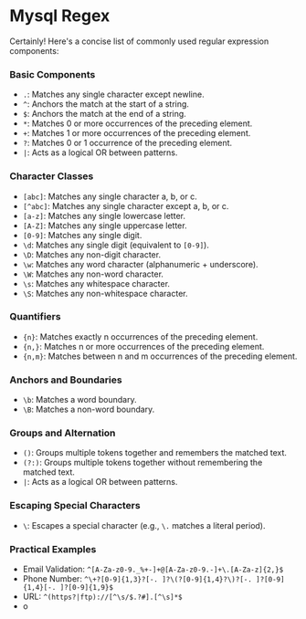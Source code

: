 # Mysql Regex

Certainly! Here's a concise list of commonly used regular expression components:

### Basic Components

- `.`: Matches any single character except newline.
- `^`: Anchors the match at the start of a string.
- `$`: Anchors the match at the end of a string.
- `*`: Matches 0 or more occurrences of the preceding element.
- `+`: Matches 1 or more occurrences of the preceding element.
- `?`: Matches 0 or 1 occurrence of the preceding element.
- `|`: Acts as a logical OR between patterns.

### Character Classes

- `[abc]`: Matches any single character a, b, or c.
- `[^abc]`: Matches any single character except a, b, or c.
- `[a-z]`: Matches any single lowercase letter.
- `[A-Z]`: Matches any single uppercase letter.
- `[0-9]`: Matches any single digit.
- `\d`: Matches any single digit (equivalent to `[0-9]`).
- `\D`: Matches any non-digit character.
- `\w`: Matches any word character (alphanumeric + underscore).
- `\W`: Matches any non-word character.
- `\s`: Matches any whitespace character.
- `\S`: Matches any non-whitespace character.

### Quantifiers

- `{n}`: Matches exactly n occurrences of the preceding element.
- `{n,}`: Matches n or more occurrences of the preceding element.
- `{n,m}`: Matches between n and m occurrences of the preceding element.

### Anchors and Boundaries

- `\b`: Matches a word boundary.
- `\B`: Matches a non-word boundary.

### Groups and Alternation

- `()`: Groups multiple tokens together and remembers the matched text.
- `(?:)`: Groups multiple tokens together without remembering the matched text.
- `|`: Acts as a logical OR between patterns.

### Escaping Special Characters

- `\`: Escapes a special character (e.g., `\.` matches a literal period).

### Practical Examples

- Email Validation: `^[A-Za-z0-9._%+-]+@[A-Za-z0-9.-]+\.[A-Za-z]{2,}$`
- Phone Number: `^\+?[0-9]{1,3}?[-. ]?\(?[0-9]{1,4}?\)?[-. ]?[0-9]{1,4}[-. ]?[0-9]{1,9}$`
- URL: `^(https?|ftp)://[^\s/$.?#].[^\s]*$`
- o
